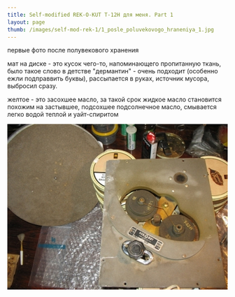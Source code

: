```yaml
---
title: Self-modified REK-O-KUT T-12H для меня. Part 1
layout: page
thumb: /images/self-mod-rek-1/1_posle_poluvekovogo_hraneniya_1.jpg
---
```


первые фото после полувекового хранения

мат на диске - это кусок чего-то, напоминающего пропитанную ткань, было такое слово в детстве "дермантин" - очень подходит (особенно ежли подправвить буквы), рассыпается в руках, источник мусора, выбросил сразу.

желтое - это засохшее масло, за такой срок жидкое масло становится похожим на застывшее, подсохшее подсолнечное масло, смывается легко водой теплой и уайт-спиритом

![](/images/self-mod-rek-1/1_posle_poluvekovogo_hraneniya_1.jpg)



